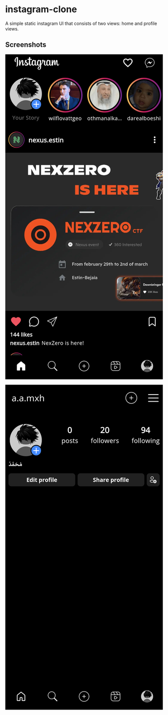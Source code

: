 # instagram-clone

A simple static instagram UI that consists of two views: home and profile views.

## Screenshots

![Alt text](screenshots/screenshot1.png)

![Alt text](screenshots/screenshot2.png)
